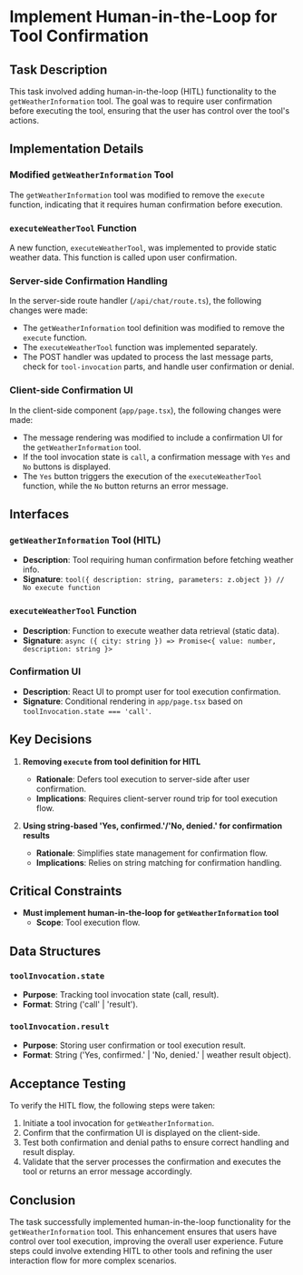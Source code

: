 # Implement Human-in-the-Loop for Tool Confirmation

## Task Description

This task involved adding human-in-the-loop (HITL) functionality to the `getWeatherInformation` tool. The goal was to require user confirmation before executing the tool, ensuring that the user has control over the tool's actions.

## Implementation Details

### Modified `getWeatherInformation` Tool

The `getWeatherInformation` tool was modified to remove the `execute` function, indicating that it requires human confirmation before execution.

### `executeWeatherTool` Function

A new function, `executeWeatherTool`, was implemented to provide static weather data. This function is called upon user confirmation.

### Server-side Confirmation Handling

In the server-side route handler (`/api/chat/route.ts`), the following changes were made:
- The `getWeatherInformation` tool definition was modified to remove the `execute` function.
- The `executeWeatherTool` function was implemented separately.
- The POST handler was updated to process the last message parts, check for `tool-invocation` parts, and handle user confirmation or denial.

### Client-side Confirmation UI

In the client-side component (`app/page.tsx`), the following changes were made:
- The message rendering was modified to include a confirmation UI for the `getWeatherInformation` tool.
- If the tool invocation state is `call`, a confirmation message with `Yes` and `No` buttons is displayed.
- The `Yes` button triggers the execution of the `executeWeatherTool` function, while the `No` button returns an error message.

## Interfaces

### `getWeatherInformation` Tool (HITL)
- **Description**: Tool requiring human confirmation before fetching weather info.
- **Signature**: `tool({ description: string, parameters: z.object }) // No execute function`

### `executeWeatherTool` Function
- **Description**: Function to execute weather data retrieval (static data).
- **Signature**: `async ({ city: string }) => Promise<{ value: number, description: string }>`

### Confirmation UI
- **Description**: React UI to prompt user for tool execution confirmation.
- **Signature**: Conditional rendering in `app/page.tsx` based on `toolInvocation.state === 'call'`.

## Key Decisions

1. **Removing `execute` from tool definition for HITL**
   - **Rationale**: Defers tool execution to server-side after user confirmation.
   - **Implications**: Requires client-server round trip for tool execution flow.

2. **Using string-based 'Yes, confirmed.'/'No, denied.' for confirmation results**
   - **Rationale**: Simplifies state management for confirmation flow.
   - **Implications**: Relies on string matching for confirmation handling.

## Critical Constraints
- **Must implement human-in-the-loop for `getWeatherInformation` tool**
  - **Scope**: Tool execution flow.

## Data Structures

### `toolInvocation.state`
- **Purpose**: Tracking tool invocation state (call, result).
- **Format**: String ('call' | 'result').

### `toolInvocation.result`
- **Purpose**: Storing user confirmation or tool execution result.
- **Format**: String ('Yes, confirmed.' | 'No, denied.' | weather result object).

## Acceptance Testing

To verify the HITL flow, the following steps were taken:
1. Initiate a tool invocation for `getWeatherInformation`.
2. Confirm that the confirmation UI is displayed on the client-side.
3. Test both confirmation and denial paths to ensure correct handling and result display.
4. Validate that the server processes the confirmation and executes the tool or returns an error message accordingly.

## Conclusion

The task successfully implemented human-in-the-loop functionality for the `getWeatherInformation` tool. This enhancement ensures that users have control over tool execution, improving the overall user experience. Future steps could involve extending HITL to other tools and refining the user interaction flow for more complex scenarios.